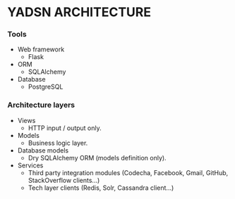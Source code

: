 # YADSN ARCHITECTURE


### Tools

- Web framework
    - Flask
- ORM
    - SQLAlchemy
- Database
    - PostgreSQL


### Architecture layers

- Views
    - HTTP input / output only.
- Models
    - Business logic layer.
- Database models
    - Dry SQLAlchemy ORM (models definition only).
- Services
    - Third party integration modules (Codecha, Facebook, Gmail, GitHub, StackOverflow clients...)
    - Tech layer clients (Redis, Solr, Cassandra client...)
